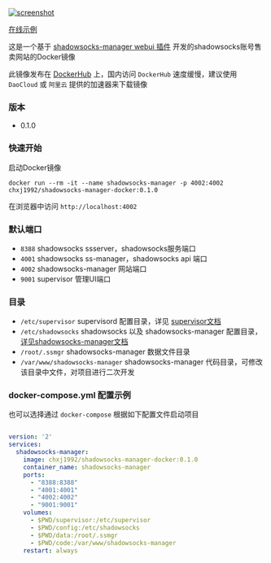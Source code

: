 

[![screenshot](https://github.com/chxj1992/shadowsocks-manager-docker/raw/master/screenshot.png)](http://fuck-the-wall.chxj.name)


[在线示例](http://fuck-the-wall.chxj.name)


这是一个基于 [shadowsocks-manager webui 插件](https://github.com/shadowsocks/shadowsocks-manager) 开发的shadowsocks账号售卖网站的Docker镜像

此镜像发布在 [DockerHub](https://hub.docker.com/r/chxj1992/shadowsocks-manager-docker/) 上，国内访问 `DockerHub` 速度缓慢，建议使用 `DaoCloud` 或 `阿里云` 提供的加速器来下载镜像


### 版本

* 0.1.0


### 快速开始

启动Docker镜像

`docker run --rm -it --name shadowsocks-manager -p 4002:4002 chxj1992/shadowsocks-manager-docker:0.1.0`

在浏览器中访问 `http://localhost:4002` 


### 默认端口

* `8388` shadowsocks ssserver，shadowsocks服务端口
* `4001` shadowsocks ss-manager，shadowsocks api 端口
* `4002` shadowsocks-manager 网站端口
* `9001` supervisor 管理UI端口


### 目录

* `/etc/supervisor` supervisord 配置目录，详见 [supervisor文档](http://supervisord.org/introduction.html)
* `/etc/shadowsocks` shadowsocks 以及 shadowsocks-manager 配置目录，[详见shadowsocks-manager文档](https://github.com/chxj1992/shadowsocks-manager-docker/tree/master/config)
* `/root/.ssmgr` shadowsocks-manager 数据文件目录
* `/var/www/shadowsocks-manager` shadowsocks-manager 代码目录，可修改该目录中文件，对项目进行二次开发


### docker-compose.yml 配置示例

也可以选择通过 `docker-compose` 根据如下配置文件启动项目

``` yaml 

version: '2'                                                                                                                                                                                                                                                                                    
services:                                                                                                                                       
  shadowsocks-manager:                                                                                                                          
    image: chxj1992/shadowsocks-manager-docker:0.1.0                                                                                                                                
    container_name: shadowsocks-manager                                                                                                         
    ports:                                                                                                                                      
      - "8388:8388"                                                                                                                             
      - "4001:4001"                                                                                                                             
      - "4002:4002"                                                                                                                             
      - "9001:9001"                                                                                                                             
    volumes:                                                                                                                                    
      - $PWD/supervisor:/etc/supervisor                                                                                                         
      - $PWD/config:/etc/shadowsocks                                                                                                            
      - $PWD/data:/root/.ssmgr                                                                                                                  
      - $PWD/code:/var/www/shadowsocks-manager                                                                                                  
    restart: always  
  
```

